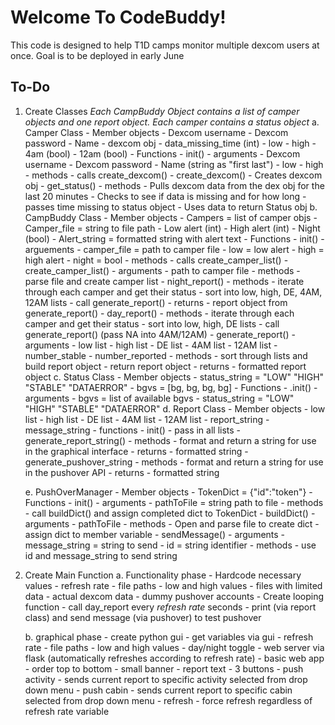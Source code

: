 # Welcome To CodeBuddy!
This code is designed to help T1D camps monitor multiple dexcom users at once. Goal is to be deployed in early June

## To-Do
1. Create Classes
*Each CampBuddy Object contains a list of camper objects and one report object. Each camper contains a status object*
    a. Camper Class
        - Member objects
            - Dexcom username
            - Dexcom password
            - Name
            - dexcom obj
            - data_missing_time (int)
            - low
            - high
            - 4am (bool)
            - 12am (bool)
        - Functions
            - init()
                - arguments
                    - Dexcom username
                    - Dexcom password
                    - Name (string as "first last")
                    - low
                    - high
                - methods
                    - calls create_dexcom()
            - create_dexcom()
                - Creates dexcom obj
            - get_status()
                - methods
                    - Pulls dexcom data from the dex obj for the last 20 minutes
                    - Checks to see if data is missing and for how long
                        - passes time missing to status object
                    - Uses data to return Status obj
    b. CampBuddy Class
        - Member objects
            - Campers = list of camper objs
            - Camper_file = string to file path
            - Low alert (int)
            - High alert (int)
            - Night (bool)
            - Alert_string = formatted string with alert text
        - Functions
            - init()
                - arguements
                    - camper_file = path to camper file
                    - low = low alert
                    - high = high alert
                    - night = bool
                - methods
                    - calls create_camper_list()
            - create_camper_list()
                - arguments
                    - path to camper file
                - methods
                    - parse file and create camper list
            - night_report()
                - methods
                    - iterate through each camper and get their status
                    - sort into low, high, DE, 4AM, 12AM lists
                    - call generate_report()
                - returns
                    - report object from generate_report()
            - day_report()
                - methods
                    - iterate through each camper and get their status
                    - sort into low, high, DE lists
                    - call generate_report() (pass NA into 4AM/12AM)
            - generate_report()
                - arguments
                    - low list
                    - high list
                    - DE list
                    - 4AM list
                    - 12AM list
                    - number_stable
                    - number_reported
                - methods
                    - sort through lists and build report object
                    - return report object
                - returns
                    - formatted report object
    c. Status Class
        - Member objects
            - status_string = "LOW" "HIGH" "STABLE" "DATAERROR"
            - bgvs = [bg, bg, bg, bg]
        - Functions
            - .init()
                - arguments
                    - bgvs = list of available bgvs
                    - status_string = "LOW" "HIGH" "STABLE" "DATAERROR"
    d. Report Class
        - Member objects
            - low list
            - high list
            - DE list
            - 4AM list
            - 12AM list
            - report_string
            - message_string
        - functions
            - init()
                - pass in all lists
            - generate_report_string()
                - methods
                    - format and return a string for use in the graphical interface
                - returns
                    - formatted string
            - generate_pushover_string
                - methods
                    - format and return a string for use in the pushover API
                - returns
                    - formatted string

    e. PushOverManager
        - Member objects
            - TokenDict = {"id":"token"}
        - Functions
            - init()
                - arguments
                    - pathToFile = string path to file
                - methods
                    - call buildDict() and assign completed dict to TokenDict
            - buildDict()
                - arguments 
                    - pathToFile
                - methods
                    - Open and parse file to create dict
                    - assign dict to member variable
            - sendMessage()
                - arguments
                    - message_string = string to send
                    - id = string identifier 
                - methods
                    - use id and message_string to send string


2. Create Main Function
    a. Functionality phase
        - Hardcode necessary values
            - refresh rate
            - file paths
            - low and high values
            - files with limited data
                - actual dexcom data
                - dummy pushover accounts
        - Create looping function
            - call day_report every *refresh rate* seconds
            - print (via report class) and send message (via pushover) to test pushover

    b. graphical phase
        - create python gui
            - get variables via gui
                - refresh rate
                - file paths
                - low and high values
                - day/night toggle
        - web server via flask (automatically refreshes according to refresh rate)
            - basic web app 
                - order top to bottom
                    - small banner
                    - report text
                    - 3 buttons 
                        - push activity
                            - sends current report to specific activity selected from drop down menu
                        - push cabin
                            - sends current report to specific cabin selected from drop down menu
                        - refresh
                            - force refresh regardless of refresh rate variable

        


